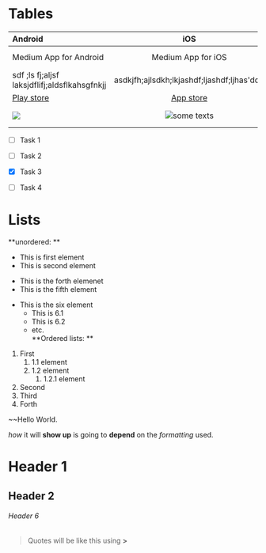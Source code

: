 # Tables 
Android | iOS | Windows
:------- | :---: | --------:
Medium App for Android | Medium App for iOS | **Medium App for Windows** 
sdf ;ls fj;aljsf laksjdflifj;aldsflkahsgfnkjj | asdkjfh;ajlsdkh;lkjashdf;ljashdf;ljhas'ddfi | alksudfhlkjasdhlkshadflkh aslkdfhd 
[Play store](https://play.google.com/store?&utm_source=na_Med&utm_medium=hasem&utm_content=Nov0520&utm_campaign=Evergreen&pcampaignid=MKT-EDR-na-us-1000189-Med-hasem-py-Evergreen-Nov0520-Text_Search_BKWS-id_100742_%7CEXA%7CONSEM_kwid_43700045371544919&gclid=Cj0KCQiA5aWOBhDMARIsAIXLlkeHtPRwAOlKJexDRcg0663SYNKyg6EcLhcbX8TvoHXb8l9uRhXIUdMaAs0nEALw_wcB&gclsrc=aw.ds) | [App store](https://www.apple.com/app-store/) | [just web](https://www.google.com/?client=safari)
![](https://image.similarpng.com/thumbnail/2020/11/Android-sign-icon-design-illustration-on-transparent-background-PNG.png) | ![](https://pic.onlinewebfonts.com/svg/img_204828.png "some texts") | !()[windows-icon-png-5802.png]


* [ ] Task 1
+ [ ] Task 2
- [X] Task 3
- [ ] Task 4 


# Lists
**unordered: **
- This is first element
- This is second element
+ This is the forth elemenet 
+ This is the fifth element 
* This is the six element 
   - This is 6.1
   - This is 6.2
   - etc.  
**Ordered lists: **
1. First
   1. 1.1 element
   8. 1.2 element
      1. 1.2.1 element
3. Second
4. Third
6. Forth 

~~Hello World.

*how* it will **show up** is going to __depend__ on the _formatting_ used. 

# Header 1
## Header 2 
###### Header 6
> Quotes will be like this using **>** 


